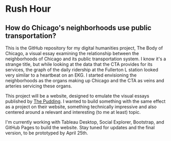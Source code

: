 # Rush Hour
## How do Chicago's neighborhoods use public transportation?

This is the GitHub repository for my digital humanities project, The Body of Chicago, a visual essay examining the relationship between the neighborhoods of Chicago and its public transportation system. I know it's a strange title, but while looking at the data that the CTA provides for its services, the graph of the daily ridership at the Fullerton L station looked very similar to a heartbeat on an EKG. I started envisioning the neighborhoods as the organs making up Chicago and the CTA as veins and arteries servicing these organs.

This project will be a website, designed to emulate the visual essays published by [The Pudding](https://pudding.cool). I wanted to build something with the same effect as a project on their website, something technically impressive and also centered around a relevant and interesting (to me at least) topic. 

I'm currently working with Tableau Desktop, Social Explorer, Bootstrap, and GitHub Pages to build the website. Stay tuned for updates and the final version, to be prototyped by April 25th.
